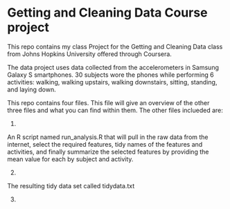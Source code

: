 # Getting and Cleaning Data Course project


This repo contains my class Project for the Getting and Cleaning Data class from Johns Hopkins University offered through Coursera.

The data project uses data collected from the accelerometers in Samsung Galaxy S smartphones.  30 subjects wore the phones while performing 6 activities: walking, walking upstairs, walking downstairs, sitting, standing, and laying down.  

This repo contains four files.  This file will give an overview of the other three files and what you can find within them.  The other files inclueded are:

1) 

An R script named run_analysis.R that will pull in the raw data from the internet, select the required features, tidy names of the features and activities, and finally summarize the selected features by providing the mean value for each by subject and activity.

2) 

The resulting tidy data set called tidydata.txt

3)


